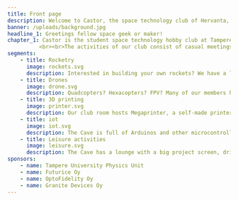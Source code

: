 ```yaml
---
title: Front page
description: Welcome to Castor, the space technology club of Hervanta, Tampere. Our club is the place for like-minded people to meet, exchange ideas and build anything that can be imagined.
banner: /uploads/background.jpg
headline_1: Greetings fellow space geek or maker!
chapter_1: Castor is the student space technology hobby club at Tampere University. We provide our members with a spacious club room and a lot of tools and knowledge for learning and having fun with space technology and other kinds of hacking and making.
          <br><br>The activities of our club consist of casual meetings and different types of organized events, such as excursions, movie trips, rocket launching and rocketry courses. Our club room is **SI011**, where we meet every Thursday at 18:00 in the school year.
segments:
    - title: Rocketry
      image: rockets.svg
      description: Interested in building your own rockets? We have a license to sell rocket motors, and hold the small course where you can get yours to buy them. Come launch a few with us!
    - title: Drones
      image: drone.svg
      description: Quadcopters? Hexacopters? FPV? Many of our members have constructed copters and fly them. If you're interested in getting started with your own, we can give you the tips to get it done, and you can assemble it with the Cave's tools.
    - title: 3D printing
      image: printer.svg
      description: Our club room hosts Megaprinter, a self-made printer with the largest work area in Pirkanmaa. In addition, we have a Prusa for smaller work. We have extensive experience in 3D-printing and modeling for printers!
    - title: iot
      image: iot.svg
      description: The Cave is full of Arduinos and other microcontrollers, and we like using them in all kinds of small projects. We're more than happy to help you or give some project ideas if you have any interest in them!
    - title: Leisure activities
      image: leisure.svg
      description: The Cave has a lounge with a big project screen, drinks and food. We gather to watch any bigger rocket launches, go to the movies when there's something space-related, and celebrate Yuri Gagarin's day every year on the 12th of April.
sponsors:
    - name: Tampere University Physics Unit
    - name: Futurice Oy
    - name: OptoFidelity Oy
    - name: Granite Devices Oy
---
```

